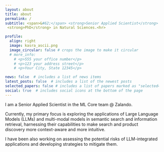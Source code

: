 ```yaml
---
layout: about
title: about
permalink: /
subtitle: <span>&#62;</span> <strong>Senior Applied Scientist</strong> in <a href="https://www.linkedin.com/in/kasra-hosseini/">the ML Core team @ Zalando.</a><br><span>&#62;</span> Previous affiliations<span>&#58;</span> <strong>Research Data Scientist</strong> @ <a href="https://www.turing.ac.uk/">The Alan Turing Institute, London, UK</a> and <a href="https://www.ox.ac.uk/">University of Oxford</a>.<br><span>&#62;</span>
 <strong>PhD</strong> in Natural Sciences.<hr>

profile:
  align: right
  image: kasra_ascii.png
  image_circular: false # crops the image to make it circular
  # more_info:
    # <p>555 your office number</p>
    # <p>123 your address street</p>
    # <p>Your City, State 12345</p>

news: false  # includes a list of news items
latest_posts: false  # includes a list of the newest posts
selected_papers: false # includes a list of papers marked as "selected={true}"
social: true  # includes social icons at the bottom of the page
---
```


I am a Senior Applied Scientist in the ML Core team @ Zalando.

Currently, my primary focus is exploring the applications of Large Language Models (LLMs) and multi-modal models in semantic search and information retrieval, harnessing their capabilities to make search and product discovery more context-aware and more intuitive. 

I have been also working on assessing the potential risks of LLM-integrated applications and developing strategies to mitigate them.